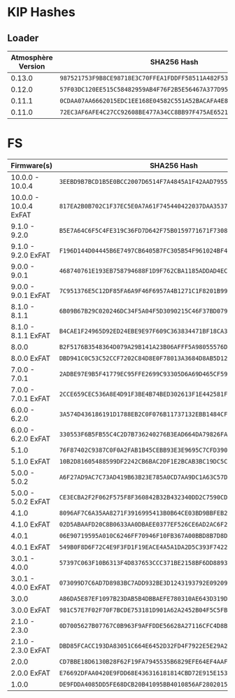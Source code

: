 # KIP Hashes

## Loader

| Atmosphère Version | SHA256 Hash                                                        |
|--------------------|--------------------------------------------------------------------|
| 0.13.0             | `987521753F9B8CE98718E3C70FFEA1FDDFF58511A482F5387DE25FAD822C27C0` |
| 0.12.0             | `57F03DC120EE515C58482959AB4F76F2B5E56467A377D9576A8BDBE22E3CA2EA` |
| 0.11.1             | `0CDAA07AA6662015EDC1EE168E04582C551A52BACAFA4E8A5D34B88BA6B7BB6C` |
| 0.11.0             | `72EC3AF6AFE4C27CC92608BE477A34CC8BB97F475AE6521353C40777DC3D3B40` |

# FS

| Firmware(s)           | SHA256 Hash                                                        | 
|-----------------------|--------------------------------------------------------------------|
| 10.0.0 - 10.0.4       | `3EEBD9B7BCD1B5E0BCC2007D6514F7A4845A1F42AAD795573FD2865DADE1C5E0` |
| 10.0.0 - 10.0.4 ExFAT | `817EA2B0B702C1F37EC5E0A7A61F745440422037DAA3537CEF4E856C40273F78` |
| 9.1.0 - 9.2.0         | `B5E7A64C6F5C4FE319C36FD7D642F75B0159771671F73082448ACE30BD6BAE89` |
| 9.1.0 - 9.2.0 ExFAT   | `F196D144D04445B6E7497CB6405B7FC305B54F961024BF432575296E4D52BC99` |
| 9.0.0 - 9.0.1         | `468740761E193EB758794688F1D9F762CBA1185ADDAD4EC3C479EC8FBFEC31DD` |
| 9.0.0 - 9.0.1 ExFAT   | `7C951376E5C12DF85FA6A9F46F6957A4B1271C1F8201B99735D8DF152E7913F1` |
| 8.1.0 - 8.1.1         | `6B09B67B29C020246DC34F5A04F5D3090215C46F37BD079442977A85B8243BA5` |
| 8.1.0 - 8.1.1 ExFAT   | `B4CAE1F24965D92ED24EBE9E97F609C363834471BF18CA375CB6A1DEB77755EA` |
| 8.0.0                 | `B2F5176B3548364D079A29B141A23B06AFFF5A98055576D5F337A621C0233CE3` |
| 8.0.0 ExFAT           | `DBD941C0C53C52CCF7202C84D8E0F78013A3684D8AB5D128096674A8F7755B3D` |
| 7.0.0 - 7.0.1         | `2ADBE97E9B5F41779EC95FFE2699C93305D6A69D465CF597D67465CD69BACCE8` |
| 7.0.0 - 7.0.1 ExFAT   | `2CCE659CEC536A8E4D91F3BE4B74BED302613F1E442581FD863708E39112DB50` |
| 6.0.0 - 6.2.0         | `3A574D436186191D1788EB2C0F076B11737132EBB1484CF906B6A8EB3B1BF459` |
| 6.0.0 - 6.2.0 ExFAT   | `330553F6B5FB55C4C2D7B736240276B3EAD664DA79826FA936F99803B6C28F3B` |
| 5.1.0                 | `76F87402C9387C0F0A2FAB1B45CEBB93E3E9695C7CFD390F00509B1204101C24` |
| 5.1.0 ExFAT           | `10B2D81605488599DF2242CB6BAC2DF1E2BCAB3BC19DC5CD63DB6FAEC0947097` |
| 5.0.0 - 5.0.2         | `A6F27AD9AC7C73AD419B63B23E785A0CD7AA9DC1A63C57D10049423DE7B77E2C` |
| 5.0.0 - 5.0.2 ExFAT   | `CE3ECBA2F2F062F575F8F360842B32B432340DD2C7590CDEFC03E51B844AE805` |
| 4.1.0                 | `8096AF7C6A35AA8271F3916995413B0B64CE03BD9BBFEB26F2B3E01C5427C69E` |
| 4.1.0 ExFAT           | `02D5ABAAFD20C8B0633AA0DBAEE0377EF526CE6AD2AC6F2CAD7180CE69E74311` |
| 4.0.1                 | `06E90719595A010C6246FF70946F10FB367A00BBD8B7D8D1F25CCE0B458D7E89` |
| 4.0.1 ExFAT           | `549B0F8D6F72C4E9F3FD1F19EACE4A5A1DA2D5C393F74224F8BC09DE4AAA4217` |
| 3.0.1 - 4.0.0         | `57397C063F10B6313F4D837653CCC371BE2158BF6DD889326648D5C83D50CECF` |
| 3.0.1 - 4.0.0 ExFAT   | `073099D7C6AD7D8983BC7ADD932BE3D1243193792E0920955DBC17F5794FDE28` |
| 3.0.0                 | `A86DA5E87EF1097B23DAB5B4DBBAEFE780310AE643D319D6A7A149B9688651A5` |
| 3.0.0 ExFAT           | `981C57E7F02F70F7BCDE753181D901A62A2452B04F5C5FB86500A2172CC44641` |
| 2.1.0 - 2.3.0         | `0D7005627B07767C0B963F9AFFDDE56628A27116CFC4D8B2AF42BDEEBF97205B` |
| 2.1.0 - 2.3.0 ExFAT   | `DBD85FCACC193DA83051C664E6452D32FD4F7922E5E29A281695B578347F8161` |
| 2.0.0                 | `CD7BBE18D6130B28F62F19FA7945535B6829EFE64EF4AAF0DF8DA19885FE4A9A` |
| 2.0.0 ExFAT           | `E76692DFAA0420E9FDD68E436316181814CBD72E915E153174332C6BEAA41FC3` |
| 1.0.0                 | `DE9FDDA4085DD5FE68DCB20B41095BB4010856AF280201552F38273B44CECD6F` |
